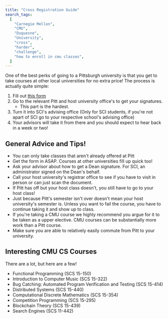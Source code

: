 ```yaml
---
title: "Cross Registration Guide"
search_tags:
  [
    "Carnegie Mellon",
    "CMU",
    "Duquesne",
    "University",
    "cross",
    "harder",
    "challenge",
    "how to enroll in cmu classes",
  ]
---
```


One of the best perks of going to a Pittsburgh university is that you get to take courses at other local universities for no extra price! The process is actually quite simple:

1.  Fill out [this form](https://www.registrar.pitt.edu/sites/default/files/pdf/PCHE_Cross_Registration_Form.pdf)
2.  Go to the relevant Pitt and host university office's to get your signatures.
    - This part is the hardest.
3.  Turn it into SCI's advising office (Only for SCI students, if you're not apart of SCI go to your respective school's advising office)
4.  Your advisors will take it from there and you should expect to hear back in a week or two!

## General Advice and Tips!

- You can only take classes that aren't already offered at Pitt
- Get the form in ASAP. Courses at other universities fill up quick too!
- Ask your advisor about how to get a Dean signature. For SCI, an administrator signed on the Dean's behalf.
- Call your host university's registrar office to see if you have to visit in person or can just scan the document.
- If Pitt has off but your host class doesn't, you still have to go to your host class!
- Just because Pitt's semester isn't over doesn't mean your host university's semester is. Unless you want to fail the course, you have to continue taking it and show up to class.
- If you're taking a CMU course we highly recommend you argue for it to be taken as a upper elective. CMU courses can be substantially more work than a Pitt course.
- Make sure you are able to relatively easily commute from Pitt to your university.

## Interesting CMU CS Courses

There are a lot, but here are a few!

- Functional Programming (SCS 15-150)
- Introduction to Computer Music (SCS 15-322)
- Bug Catching: Automated Program Verification and Testing (SCS 15-414)
- Distributed Systems (SCS 15-440)
- Computational Discrete Mathematics (SCS 15-354)
- Competition Programming (SCS 15-295)
- Blockchain Theory (SCS 15-439)
- Search Engines (SCS 11-442)
